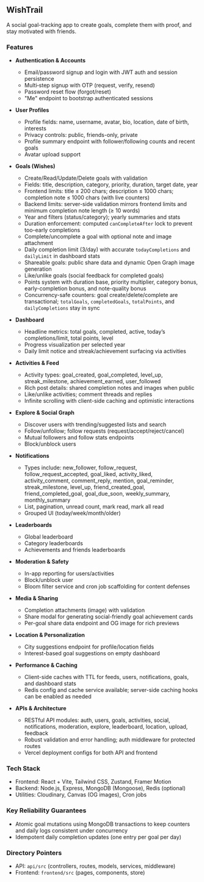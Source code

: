 ## WishTrail

A social goal-tracking app to create goals, complete them with proof, and stay motivated with friends.

### Features

- **Authentication & Accounts**
  - Email/password signup and login with JWT auth and session persistence
  - Multi‑step signup with OTP (request, verify, resend)
  - Password reset flow (forgot/reset)
  - "Me" endpoint to bootstrap authenticated sessions

- **User Profiles**
  - Profile fields: name, username, avatar, bio, location, date of birth, interests
  - Privacy controls: public, friends-only, private
  - Profile summary endpoint with follower/following counts and recent goals
  - Avatar upload support

- **Goals (Wishes)**
  - Create/Read/Update/Delete goals with validation
  - Fields: title, description, category, priority, duration, target date, year
  - Frontend limits: title ≤ 200 chars; description ≤ 1000 chars; completion note ≤ 1000 chars (with live counters)
  - Backend limits: server-side validation mirrors frontend limits and minimum completion note length (≥ 10 words)
  - Year and filters (status/category); yearly summaries and stats
  - Duration enforcement: computed `canCompleteAfter` lock to prevent too-early completions
  - Complete/uncomplete a goal with optional note and image attachment
  - Daily completion limit (3/day) with accurate `todayCompletions` and `dailyLimit` in dashboard stats
  - Shareable goals: public share data and dynamic Open Graph image generation
  - Like/unlike goals (social feedback for completed goals)
  - Points system with duration base, priority multiplier, category bonus, early-completion bonus, and note-quality bonus
  - Concurrency-safe counters: goal create/delete/complete are transactional; `totalGoals`, `completedGoals`, `totalPoints`, and `dailyCompletions` stay in sync

- **Dashboard**
  - Headline metrics: total goals, completed, active, today’s completions/limit, total points, level
  - Progress visualization per selected year
  - Daily limit notice and streak/achievement surfacing via activities

- **Activities & Feed**
  - Activity types: goal_created, goal_completed, level_up, streak_milestone, achievement_earned, user_followed
  - Rich post details: shared completion notes and images when public
  - Like/unlike activities; comment threads and replies
  - Infinite scrolling with client-side caching and optimistic interactions

- **Explore & Social Graph**
  - Discover users with trending/suggested lists and search
  - Follow/unfollow; follow requests (request/accept/reject/cancel)
  - Mutual followers and follow stats endpoints
  - Block/unblock users

- **Notifications**
  - Types include: new_follower, follow_request, follow_request_accepted, goal_liked, activity_liked, activity_comment, comment_reply, mention, goal_reminder, streak_milestone, level_up, friend_created_goal, friend_completed_goal, goal_due_soon, weekly_summary, monthly_summary
  - List, pagination, unread count, mark read, mark all read
  - Grouped UI (today/week/month/older)

- **Leaderboards**
  - Global leaderboard
  - Category leaderboards
  - Achievements and friends leaderboards

- **Moderation & Safety**
  - In-app reporting for users/activities
  - Block/unblock user
  - Bloom filter service and cron job scaffolding for content defenses

- **Media & Sharing**
  - Completion attachments (image) with validation
  - Share modal for generating social-friendly goal achievement cards
  - Per-goal share data endpoint and OG image for rich previews

- **Location & Personalization**
  - City suggestions endpoint for profile/location fields
  - Interest-based goal suggestions on empty dashboard

- **Performance & Caching**
  - Client-side caches with TTL for feeds, users, notifications, goals, and dashboard stats
  - Redis config and cache service available; server-side caching hooks can be enabled as needed

- **APIs & Architecture**
  - RESTful API modules: auth, users, goals, activities, social, notifications, moderation, explore, leaderboard, location, upload, feedback
  - Robust validation and error handling; auth middleware for protected routes
  - Vercel deployment configs for both API and frontend

### Tech Stack

- Frontend: React + Vite, Tailwind CSS, Zustand, Framer Motion
- Backend: Node.js, Express, MongoDB (Mongoose), Redis (optional)
- Utilities: Cloudinary, Canvas (OG images), Cron jobs

### Key Reliability Guarantees

- Atomic goal mutations using MongoDB transactions to keep counters and daily logs consistent under concurrency
- Idempotent daily completion updates (one entry per goal per day)

### Directory Pointers

- API: `api/src` (controllers, routes, models, services, middleware)
- Frontend: `frontend/src` (pages, components, store)


